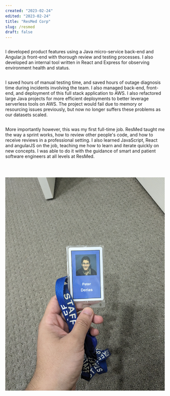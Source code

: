 ```yaml
---
created: "2023-02-24"
edited: "2023-02-24"
title: "ResMed Corp"
slug: /resmed
draft: false
---
```


<style>
    p {
        padding-bottom: 15px;
    }
    h3 {
        padding-top: 5px;
        font-size: var(--chakra-fontSizes-lg);
    }
    .content {
        display: flex;
        align-items: center;
        gap: 15px;
        @media (min-width: 1000px) {
            flex-direction: row;
        };
        @media (max-width: 1000px) {
            flex-direction: column;
        }
    }
    .badge {
        flex-grow: 1;
        justify-self: center;
        justify-content: center;
        @media (min-width: 1000px) {
            min-width: 20%;
        }
        @media (max-width: 1000px) {
            min-width: 80%;
        }
    }
</style>

<div class="content">

<div>

I developed product features using a Java micro-service back-end and Angular.js front-end with thorough review and testing processes. I also developed an
internal tool written in React and Express for observing environment health and status.

I saved hours of manual testing time, and saved hours of outage diagnosis time during incidents involving the team. I
also managed back-end, front-end, and deployment of this full stack application to AWS. I also refactored large Java projects for more
efficient deployments to better leverage serverless tools on AWS. The project would fail due to memory or resourcing issues previously, but now no longer suffers these problems as our datasets scaled.

More importantly however, this was my first full-time job. ResMed taught me the way a sprint works, how to review other people's code, and how to receive reviews in a professional setting. I also learned JavaScript, React and angularJS on the job, teaching me how to learn and iterate quickly on new concepts. I was able to do it with the guidance of smart and patient software engineers at all levels at ResMed.

</div>

<div class="badge">

![Peter's ResMed Badge](../images/resmed.jpg)

</div>

</div>
